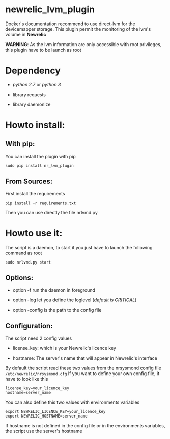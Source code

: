 # newrelic_lvm_plugin

Docker's documentation recommend to use direct-lvm for the devicemapper storage.
This plugin permit the monitoring of the lvm's volume in **Newrelic**

**WARNING**: As the lvm information are only accessible with root privileges, this plugin have to be launch as root

# Dependency
* _python 2.7_ or _python 3_
- library requests
+ library daemonize

# Howto install:
## With pip:
You can install the plugin with pip 
```shell
sudo pip install nr_lvm_plugin
```

## From Sources:
First install the requirements
```shell
pip install -r requirements.txt
```

Then you can use directly the file nrlvmd.py

# Howto use it:
The script is a daemon, to start it you just have to launch the following command as root
```shell
sudo nrlvmd.py start
```

## Options:
* option -f run the daemon in foreground
- option -log let you define the loglevel (_default is CRITICAL_)
+ option -config is the path to the config file

## Configuration:
The script need 2 config values
* license_key: which is your Newrelic's licence key
+ hostname: The server's name that will appear in Newrelic's interface

By default the script read these two values from the nrsysmond config file `/etc/newrelic/nrsysmond.cfg`
If you want to define your own config file, it have to look like this
```shell
license_key=your_licence_key
hostname=server_name
```

You can also define this two values with environments variables
```shell
export NEWRELIC_LICENCE_KEY=your_licence_key
export NEWRELIC_HOSTNAME=server_name
```

If hostname is not defined in the config file or in the environments variables, the script use the server's hostname
